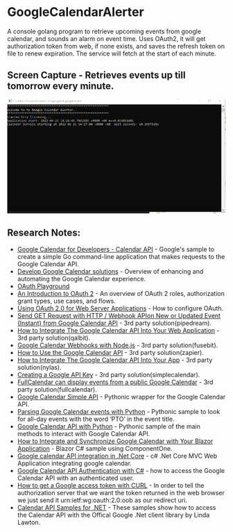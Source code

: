 # GoogleCalendarAlerter
A console golang program to retrieve upcoming events from google calendar, and sounds an alarm on event time.
Uses OAuth2, it will get authorization token from web, if none exists, and saves the refresh token on file to renew expiration.
The service will fetch at the start of each minute.


## Screen Capture - Retrieves events up till tomorrow every minute. ##
![Fetch Events](https://github.com/jiunnhwa/GoogleCalendarAlerter/blob/main/20220621%20MyGoogleCalAlerter.gif?raw=true "Send OTP")



## Research Notes: ##
- [Google Calendar for Developers - Calendar API](https://developers.google.com/calendar/api/quickstart/go) - Google's sample to create a simple Go command-line application that makes requests to the Google Calendar API. 
- [Develop Google Calendar solutions](https://developers.google.com/calendar) - Overview of enhancing and automating the Google Calendar experience.
- [OAuth Playground](https://developers.google.com/oauthplayground/)
- [An Introduction to OAuth 2](https://www.digitalocean.com/community/tutorials/an-introduction-to-oauth-2) - An overview of OAuth 2 roles, authorization grant types, use cases, and flows.
- [Using OAuth 2.0 for Web Server Applications](https://developers.google.com/identity/protocols/oauth2/web-server) - How to configure OAuth.
- [Send GET Request with HTTP / Webhook APIon New or Updated Event (Instant) from Google Calendar API](https://pipedream.com/apps/google-calendar/integrations/http/get-request-with-http-webhook-api-on-new-or-updated-event-instant-from-google-calendar-api-int_EzsYAz) - 3rd party solution(pipedream).
- [How to Integrate The Google Calendar API Into Your Web Application](https://qalbit.com/blog/how-to-integrate-the-google-calendar-api-into-your-web-application/) - 3rd party solution(qalbit).
- [Google Calendar Webhooks with Node.js](https://fusebit.io/blog/google-calendar-webhooks)  - 3rd party solution(fusebit).
- [How to Use the Google Calendar API](https://zapier.com/engineering/how-to-use-the-google-calendar-api/)  - 3rd party solution(zapier).
- [How to Integrate The Google Calendar API Into Your App](https://www.nylas.com/blog/integrate-google-calendar-api)  - 3rd party solution(nylas).
- [Creating a Google API Key](https://docs.simplecalendar.io/google-api-key/)  - 3rd party solution(simplecalendar).
- [FullCalendar can display events from a public Google Calendar](https://fullcalendar.io/docs/google-calendar) - 3rd party solution(fullcalendar).
- [Google Calendar Simple API](https://github.com/kuzmoyev/google-calendar-simple-api) - Pythonic wrapper for the Google Calendar API.
- [Parsing Google Calendar events with Python](https://qxf2.com/blog/google-calendar-python/) - Pythonic sample to look for all-day events with the word ‘PTO’ in the event title.
- [Google Calendar API with Python](https://dev.to/nelsoncode/google-calendar-api-con-python-1ib1) - Pythonic sample of the main methods to interact with Google Calendar API.
- [How to Integrate and Synchronize Google Calendar with Your Blazor Application](https://www.grapecity.com/blogs/how-to-integrate-synchronize-google-calendar-with-blazor-application) - Blazor C# sample using ComponentOne.
- [Google calendar API integration in .Net Core](https://www.thecodehubs.com/google-calendar-api-integration-in-net-core/) - c# .Net Core MVC Web Application integrating google calendar.
- [Google Calendar API Authentication with C#](https://www.daimto.com/google-calendar-api-authentication-with-c/) - how to access the Google Calendar API with an authenticated user. 
- [How to get a Google access token with CURL](https://www.daimto.com/how-to-get-a-google-access-token-with-curl/) - In order to tell the authorization server that we want the token returned in the web browser we just send it urn:ietf:wg:oauth:2.0:oob as our redirect uri.
- [Calendar API Samples for .NET](https://github.com/LindaLawton/Google-Dotnet-Samples/tree/master/Samples/Calendar%20API) - These samples show how to access the Calendar API with the Offical Google .Net client library by Linda Lawton.
